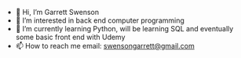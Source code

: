 - 👋 Hi, I’m Garrett Swenson
- 👀 I’m interested in back end computer programming
- 🌱 I’m currently learning Python, will be learning SQL and eventually some basic front end with Udemy
- 📫 How to reach me email: swensongarrett@gmail.com

<!---
grizzleswens/grizzleswens is a ✨ special ✨ repository because its `README.md` (this file) appears on your GitHub profile.
You can click the Preview link to take a look at your changes.
--->
